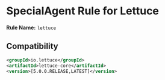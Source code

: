 # SpecialAgent Rule for Lettuce

**Rule Name:** `lettuce`

## Compatibility

```xml
<groupId>io.lettuce</groupId>
<artifactId>lettuce-core</artifactId>
<version>[5.0.0.RELEASE,LATEST]</version>
```
